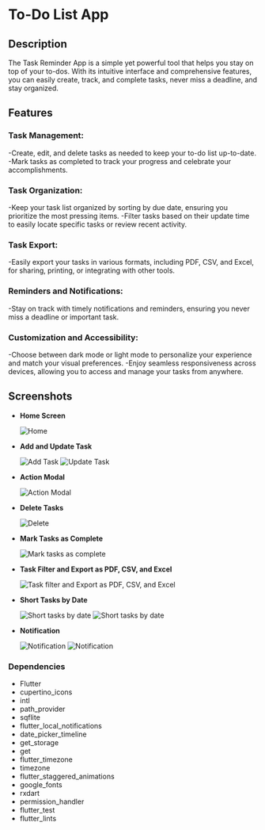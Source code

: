 # To-Do List App

## Description

The Task Reminder App is a simple yet powerful tool that helps you stay on top of your to-dos. With its intuitive interface and comprehensive features, you can easily create, track, and complete tasks, never miss a deadline, and stay organized.

## Features

### Task Management:
-Create, edit, and delete tasks as needed to keep your to-do list up-to-date.
-Mark tasks as completed to track your progress and celebrate your accomplishments.

### Task Organization:
-Keep your task list organized by sorting by due date, ensuring you prioritize the most pressing items.
-Filter tasks based on their update time to easily locate specific tasks or review recent activity.

### Task Export:
-Easily export your tasks in various formats, including PDF, CSV, and Excel, for sharing, printing, or integrating with other tools.

### Reminders and Notifications:
-Stay on track with timely notifications and reminders, ensuring you never miss a deadline or important task.

### Customization and Accessibility:
-Choose between dark mode or light mode to personalize your experience and match your visual preferences.
-Enjoy seamless responsiveness across devices, allowing you to access and manage your tasks from anywhere.

## Screenshots

- **Home Screen**
  
  ![Home](https://github.com/tuljeshrahul/ToDoApp/blob/090d88e511cd6d7ca2bbc106245f675d278d3c43/images/screenshot/Home%20Screen.png)

- **Add and Update Task**
  
  ![Add Task](https://github.com/tuljeshrahul/ToDoApp/blob/934fe68ddfc12323b1884dc958a16a2cda17e139/images/screenshot/Action%20modal.png)
  ![Update Task](https://github.com/tuljeshrahul/ToDoApp/blob/26ba0e8a9fed3bb9e1bf5bc1667b2069d1c71622/images/screenshot/Update%20task.png)

- **Action Modal**
  
  ![Action Modal](https://github.com/tuljeshrahul/ToDoApp/blob/e79baff53601f35546d82b4b52c623c86db9497f/images/screenshot/Action%20modal.png)

- **Delete Tasks**
  
  ![Delete](https://github.com/tuljeshrahul/ToDoApp/blob/e79baff53601f35546d82b4b52c623c86db9497f/images/screenshot/Delete%20and%20Task%20complete.png)

- **Mark Tasks as Complete**
  
  ![Mark tasks as complete](https://github.com/tuljeshrahul/ToDoApp/blob/e79baff53601f35546d82b4b52c623c86db9497f/images/screenshot/Delete%20and%20Task%20complete.png)

- **Task Filter and Export as PDF, CSV, and Excel**
  
  ![Task filter and Export as PDF, CSV, and Excel](https://github.com/tuljeshrahul/ToDoApp/blob/e79baff53601f35546d82b4b52c623c86db9497f/images/screenshot/task%20filter%20and%20export%20as%20pdf%2Ccsv%2C%20and%20excel.png)

- **Short Tasks by Date**
  
  ![Short tasks by date](https://github.com/tuljeshrahul/ToDoApp/blob/e79baff53601f35546d82b4b52c623c86db9497f/images/screenshot/Date%20list.png)
  ![Short tasks by date](https://github.com/tuljeshrahul/ToDoApp/blob/e79baff53601f35546d82b4b52c623c86db9497f/images/screenshot/Date%20list.png)

- **Notification**
  
  ![Notification](https://github.com/tuljeshrahul/ToDoApp/blob/e79baff53601f35546d82b4b52c623c86db9497f/images/screenshot/Notification.png)
  ![Notification](https://github.com/tuljeshrahul/ToDoApp/blob/e79baff53601f35546d82b4b52c623c86db9497f/images/screenshot/Nav%20notification.png)

### Dependencies

- Flutter
- cupertino_icons
- intl
- path_provider
- sqflite
- flutter_local_notifications
- date_picker_timeline
- get_storage
- get
- flutter_timezone
- timezone
- flutter_staggered_animations
- google_fonts
- rxdart
- permission_handler
- flutter_test
- flutter_lints

